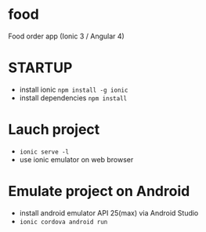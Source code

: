 # food
Food order app (Ionic 3 / Angular 4)


# STARTUP
- install ionic `npm install -g ionic`
- install dependencies `npm install`

# Lauch project
- `ionic serve -l`
- use ionic emulator on web browser

# Emulate project on Android
- install android emulator API 25(max) via Android Studio
- `ionic cordova android run`
